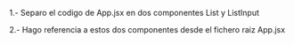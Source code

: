 1.- Separo el codigo de App.jsx en dos componentes List y ListInput

2.- Hago referencia a estos dos componentes desde el fichero raiz App.jsx
